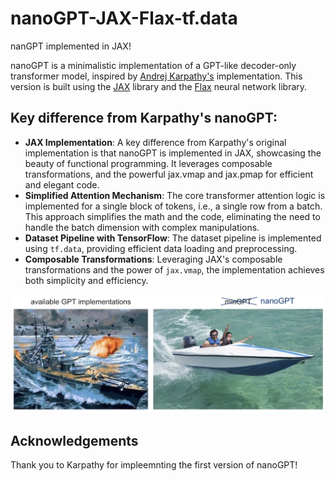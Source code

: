 
# nanoGPT-JAX-Flax-tf.data
nanGPT implemented in JAX!

nanoGPT is a minimalistic implementation of a GPT-like decoder-only transformer model, inspired by [Andrej Karpathy's](https://github.com/karpathy/nanoGPT) implementation. This version is built using the [JAX](https://github.com/google/jax) library and the [Flax](https://github.com/google/flax) neural network library.

## Key difference from Karpathy's nanoGPT:
- **JAX Implementation**: A key difference from Karpathy's original implementation is that nanoGPT is implemented in JAX, showcasing the beauty of functional programming. It leverages composable transformations, and the powerful jax.vmap and jax.pmap for efficient and elegant code.
- **Simplified Attention Mechanism**: The core transformer attention logic is implemented for a single block of tokens, i.e., a single row from a batch. This approach simplifies the math and the code, eliminating the need to handle the batch dimension with complex manipulations.
- **Dataset Pipeline with TensorFlow**: The dataset pipeline is implemented using `tf.data`, providing efficient data loading and preprocessing.
- **Composable Transformations**: Leveraging JAX's composable transformations and the power of `jax.vmap`, the implementation achieves both simplicity and efficiency.

![nanoGPT](assets/nanogpt.jpg)


## Acknowledgements

Thank you to Karpathy for impleemnting the first version of nanoGPT!

